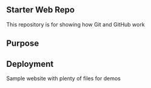 ## Starter Web Repo

This repository is for showing how Git and GitHub work

## Purpose

## Deployment

Sample website with plenty of files for demos